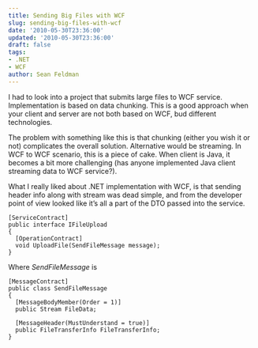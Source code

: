```yaml
---
title: Sending Big Files with WCF
slug: sending-big-files-with-wcf
date: '2010-05-30T23:36:00'
updated: '2010-05-30T23:36:00'
draft: false
tags:
- .NET
- WCF
author: Sean Feldman
---
```



I had to look into a project that submits large files to WCF service. Implementation is based on data chunking. This is a good approach when your client and server are not both based on WCF, bud different technologies.

The problem with something like this is that chunking (either you wish it or not) complicates the overall solution. Alternative would be streaming. In WCF to WCF scenario, this is a piece of cake. When client is Java, it becomes a bit more challenging (has anyone implemented Java client streaming data to WCF service?).

What I really liked about .NET implementation with WCF, is that sending header info along with stream was dead simple, and from the developer point of view looked like it’s all a part of the DTO passed into the service.

```
[ServiceContract]
public interface IFileUpload
{
  [OperationContract]
  void UploadFile(SendFileMessage message);
}
```

Where *SendFileMessage* is

```
[MessageContract]
public class SendFileMessage
{
  [MessageBodyMember(Order = 1)]
  public Stream FileData;

  [MessageHeader(MustUnderstand = true)]
  public FileTransferInfo FileTransferInfo;
}
```

